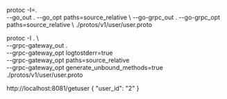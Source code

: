 protoc -I=. \
   --go_out . --go_opt paths=source_relative \ 
   --go-grpc_out . --go-grpc_opt paths=source_relative \ 
   ./protos/v1/user/user.proto

protoc -I . \                        
    --grpc-gateway_out . \
    --grpc-gateway_opt logtostderr=true \
    --grpc-gateway_opt paths=source_relative \
    --grpc-gateway_opt generate_unbound_methods=true \
    ./protos/v1/user/user.proto

http://localhost:8081/getuser
{
  "user_id": "2"
}
